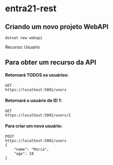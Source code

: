 # entra21-rest

## Criando um novo projeto WebAPI
```
dotnet new webapi
```

Recurso: Usuario
## Para obter um recurso da API
#### Retornará TODOS os usuários:
```
GET
https://localhost:5001/users
```

#### Retornará o usuário de ID 1:
```
GET
https://localhost:5001/users/1
```

#### Para criar um novo usuário:
```
POST
https://localhost:5001/users
{
    "name": "Maria",
    "age": 18
}
```